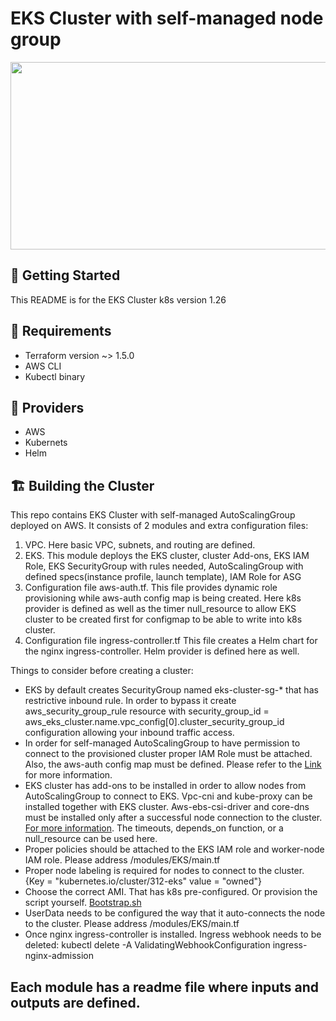 # EKS Cluster with self-managed node group  
<div align="center">
<img src="https://github.com/iKel/EKS_self-prov/assets/3269728/e4125a60-827b-4419-ada8-8965b509bf17" align="center" height="300" width="1010" />

</div>  
  
## 🚀 Getting Started  
  

This README is for the EKS Cluster k8s version 1.26 
  
  

## 🔢 Requirements  
  

- Terraform version ~> 1.5.0 
- AWS CLI
- Kubectl binary   
  

## 🥙 Providers  
  

- AWS 
- Kubernets
- Helm   
    

## 🏗️ Building the Cluster  
  

This repo contains EKS Cluster with self-managed AutoScalingGroup deployed on AWS. It consists of 2 modules and extra configuration files:
1. VPC. Here basic VPC, subnets, and routing are defined. 
2. EKS. This module deploys the EKS cluster, cluster Add-ons, EKS IAM Role, EKS SecurityGroup with rules needed, AutoScalingGroup with defined specs(instance profile, launch template), IAM Role for ASG
3. Configuration file aws-auth.tf. This file provides dynamic role provisioning while aws-auth config map is being created. Here k8s provider is defined as well as the timer null_resource to allow EKS cluster to be created first for configmap to be able to write into k8s cluster.
4. Configuration file ingress-controller.tf This file creates a Helm chart for the nginx ingress-controller. Helm provider is defined here as well. 

Things to consider before creating a cluster:
- EKS by default creates SecurityGroup named eks-cluster-sg-* that has restrictive inbound rule. In order to bypass it create aws_security_group_rule resource with security_group_id = aws_eks_cluster.name.vpc_config[0].cluster_security_group_id configuration allowing your inbound traffic access.
- In order for self-managed AutoScalingGroup to have permission to connect to the provisioned cluster proper IAM Role must be attached. Also, the aws-auth config map must be defined. Please refer to the <a href="https://catalog.us-east-1.prod.workshops.aws/workshops/165b0729-2791-4452-8920-53b734419050/en-US/2-identity-and-access-management/iam-groups-roles-to-manage-eks-access/configure-aws-auth-configmap">Link</a> for more information.
- EKS cluster has add-ons to be installed in order to allow nodes from AutoScalingGroup to connect to EKS. Vpc-cni and kube-proxy can be installed together with EKS cluster. Aws-ebs-csi-driver and core-dns must be installed only after a successful node connection to the cluster. <a href="https://docs.aws.amazon.com/eks/latest/userguide/eks-add-ons.html">For more information</a>. The timeouts, depends_on function, or a null_resource can be used here.
- Proper policies should be attached to the EKS IAM role and worker-node IAM role. Please address /modules/EKS/main.tf
- Proper node labeling is required for nodes to connect to the cluster. {Key = "kubernetes.io/cluster/312-eks" value = "owned"}
- Choose the correct AMI. That has k8s pre-configured. Or provision the script yourself. <a href="https://github.com/awslabs/amazon-eks-ami/blob/master/files/bootstrap.sh">Bootstrap.sh</a>
- UserData needs to be configured the way that it auto-connects the node to the cluster. Please address /modules/EKS/main.tf
- Once nginx ingress-controller is installed. Ingress webhook needs to be deleted: kubectl delete -A ValidatingWebhookConfiguration ingress-nginx-admission
  

## Each module has a readme file where inputs and outputs are defined.
